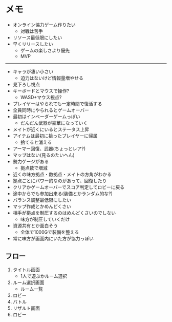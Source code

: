 # メモ

- オンライン協力ゲーム作りたい
    - 対戦は苦手
- リソース最低限にしたい
- 早くリリースしたい
    - ゲームの楽しさより優先
    - MVP

----

- キャラが凄い小さい
    - 迫力はないけど情報量増やせる
- 見下ろし視点
- キーボードとマウスで操作?
    - WASD+マウス視点?
- プレイヤーはやられても一定時間で復活する
- 全員同時にやられるとゲームオーバー
- 最初はインベーダーゲームっぽい
    - だんだん武器が豪華になっていく
- メイトが近くにいるとステータス上昇
- アイテムは最初に拾ったプレイヤーに帰属
    - 捨てると消える
- アーマー回復、武器(ちょっとレア?)
- マップはない(見るのたいへん)
- 勢力ゲージがある
    - 拠点数で増減
- 近くの味方拠点・敵拠点・メイトの方角がわかる
- 拠点ごとにパワー的なのがあって、回復したり
- クリアかゲームオーバーでスコア判定してロビーに戻る
- 途中からでも参加出来る(装備とかランダム的な?)
- バランス調整最低限にしたい
- マップ作成とかめんどくさい
- 相手が拠点を制圧するのはめんどくさいのでしない
    - 味方が制圧していくだけ
- 資源共有とか面白そう
    - 全体で1000Gで装備を整える
- 常に味方が画面内にいた方が協力っぽい

## フロー

1. タイトル画面
    - 1人で遊ぶかルーム選択
1. ルーム選択画面
    - ルーム一覧
1. ロビー
1. バトル
1. リザルト画面
1. ロビー